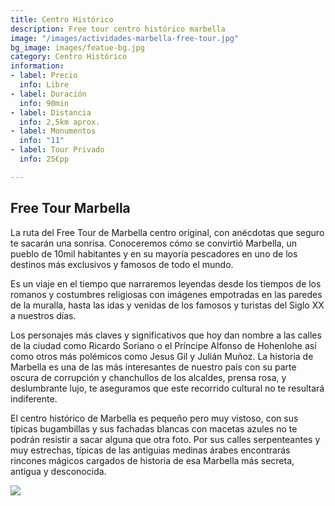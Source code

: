 ```yaml
---
title: Centro Histórico
description: Free tour centro histórico marbella
image: "/images/actividades-marbella-free-tour.jpg"
bg_image: images/featue-bg.jpg
category: Centro Histórico
information:
- label: Precio
  info: Libre
- label: Duración
  info: 90min
- label: Distancia
  info: 2,5km aprox.
- label: Monumentos
  info: "11"
- label: Tour Privado
  info: 25€pp

---
```

## Free Tour Marbella

La ruta del Free Tour de Marbella centro original, con anécdotas que seguro te sacarán una sonrisa. Conoceremos cómo se convirtió Marbella, un pueblo de 10mil habitantes y en su mayoría pescadores en uno de los destinos más exclusivos y famosos de todo el mundo.

Es un viaje en el tiempo que narraremos leyendas desde los tiempos de los romanos y costumbres religiosas con imágenes empotradas en las paredes de la muralla, hasta las idas y venidas de los famosos y turistas del Siglo XX a nuestros días.

Los personajes más claves y significativos que hoy dan nombre a las calles de la ciudad como Ricardo Soriano o el Príncipe Alfonso de Hohenlohe así como otros más polémicos como Jesus Gil y Julián Muñoz. La historia de Marbella es una de las más interesantes de nuestro país con su parte oscura de corrupción y chanchullos de los alcaldes, prensa rosa, y deslumbrante lujo, te aseguramos que este recorrido cultural no te resultará indiferente.

El centro histórico de Marbella es pequeño pero muy vistoso, con sus típicas bugambillas y sus fachadas blancas con macetas azules no te podrán resistir a sacar alguna que otra foto. Por sus calles serpenteantes y muy estrechas, típicas de las antiguias medinas árabes encontrarás rincones mágicos cargados de historia de esa Marbella más secreta, antigua y desconocida.

[![](/images/boton-esp.png)](https://freetoursmarbella.com/fr/contact/ "Reservar")